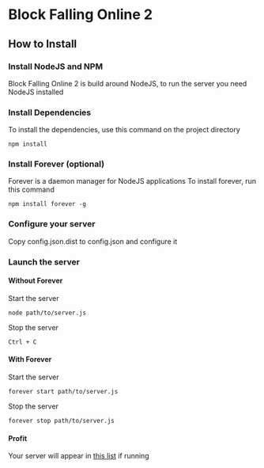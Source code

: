 # Block Falling Online 2

## How to Install

### Install NodeJS and NPM

Block Falling Online 2 is build around NodeJS, to run the server you need NodeJS installed

### Install Dependencies

To install the dependencies, use this command on the project directory

    npm install

### Install Forever (optional)
Forever is a daemon manager for NodeJS applications
To install forever, run this command

    npm install forever -g

### Configure your server

Copy config.json.dist to config.json and configure it

### Launch the server

#### Without Forever
Start the server

    node path/to/server.js
Stop the server

    Ctrl + C

#### With Forever
Start the server

    forever start path/to/server.js
Stop the server

    forever stop path/to/server.js

#### Profit
Your server will appear in [this list](http://blockfallingonline.eu) if running